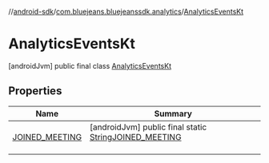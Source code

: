 //[android-sdk](../../../index.md)/[com.bluejeans.bluejeanssdk.analytics](../index.md)/[AnalyticsEventsKt](index.md)



# AnalyticsEventsKt  
 [androidJvm] public final class [AnalyticsEventsKt](index.md)   


## Properties  
  
|  Name |  Summary | 
|---|---|
| <a name="com.bluejeans.bluejeanssdk.analytics//JOINED_MEETING/#/PointingToDeclaration/"></a>[JOINED_MEETING](index.md#867354701%2FProperties%2F-435046686)| <a name="com.bluejeans.bluejeanssdk.analytics//JOINED_MEETING/#/PointingToDeclaration/"></a> [androidJvm] public final static [String](https://developer.android.com/reference/kotlin/java/lang/String.html)[JOINED_MEETING](index.md#867354701%2FProperties%2F-435046686)  <br>   <br>|

